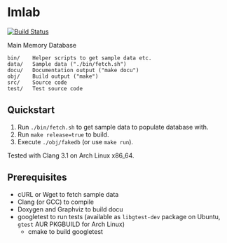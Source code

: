 # Imlab

[![Build Status](https://secure.travis-ci.org/fwalch/imlab.png)](http://travis-ci.org/fwalch/imlab)

Main Memory Database

    bin/    Helper scripts to get sample data etc.
    data/   Sample data ("./bin/fetch.sh")
    docu/   Documentation output ("make docu")
    obj/    Build output ("make")
    src/    Source code
    test/   Test source code

## Quickstart

 1. Run `./bin/fetch.sh` to get sample data to populate database with.
 2. Run `make release=true` to build.
 3. Execute `./obj/fakedb` (or use `make run`).

Tested with Clang 3.1 on Arch Linux x86_64.

## Prerequisites

 * cURL or Wget to fetch sample data
 * Clang (or GCC) to compile
 * Doxygen and Graphviz to build docu
 * googletest to run tests (available as `libgtest-dev` package on Ubuntu, `gtest` AUR PKGBUILD for Arch Linux)
   * cmake to build googletest
